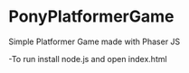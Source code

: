 # PonyPlatformerGame

Simple Platformer Game made with Phaser JS

-To run install node.js and open index.html
